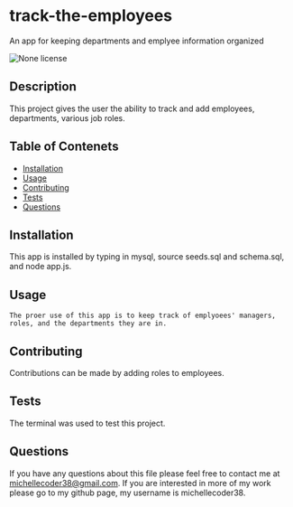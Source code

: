 # track-the-employees
An app for keeping departments and emplyee information organized

![None license](https://img.shields.io/badge/license-None-Red.svg)
## Description
This project gives the user the ability to track and add employees, departments, various job roles.
## Table of Contenets

* [Installation](#installation)
* [Usage](#usage)
* [Contributing](#contributing)
* [Tests](#tests)
* [Questions](#questions)

## Installation
  This app is installed by typing in mysql, source seeds.sql and schema.sql, and node app.js.
  ## Usage
    The proer use of this app is to keep track of emplyoees' managers, roles, and the departments they are in.


 

## Contributing
Contributions can be made by adding roles to employees.

## Tests
  The terminal was used to test this project.

  ## Questions

  If you have any questions about this file please feel free to contact me at michellecoder38@gmail.com.
  If you are interested in more of my work please go to my github page, my username is michellecoder38.

